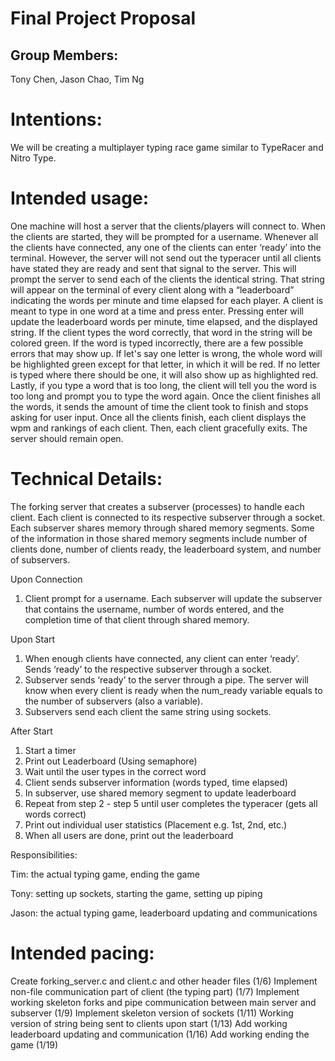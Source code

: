 # Final Project Proposal

## Group Members:

Tony Chen, Jason Chao, Tim Ng
       
# Intentions:

We will be creating a multiplayer typing race game similar to TypeRacer and Nitro Type.
    
# Intended usage:

One machine will host a server that the clients/players will connect to. When the clients are started, they will be prompted for a username. Whenever all the clients have connected, any one of the clients can enter ‘ready’ into the terminal. However, the server will not send out the typeracer until all clients have stated they are ready and sent that signal to the server. This will prompt the server to send each of the clients the identical string. That string will appear on the terminal of every client along with a “leaderboard” indicating the words per minute and time elapsed for each player. A client is meant to type in one word at a time and press enter. Pressing enter will update the leaderboard words per minute, time elapsed, and the displayed string. If the client types the word correctly, that word in the string will be colored green. If the word is typed incorrectly, there are a few possible errors that may show up. If let's say one letter is wrong, the whole word will be highlighted green except for that letter, in which it will be red. If no letter is typed where there should be one, it will also show up as highlighted red. Lastly, if you type a word that is too long, the client will tell you the word is too long and prompt you to type the word again. Once the client finishes all the words, it sends the amount of time the client took to finish and stops asking for user input. Once all the clients finish, each client displays the wpm and rankings of each client. Then, each client gracefully exits. The server should remain open. 

  
# Technical Details:

The forking server that creates a subserver (processes) to handle each client. Each client is connected to its respective subserver through a socket. Each subserver shares memory through shared memory segments. Some of the information in those shared memory segments include number of clients done, number of clients ready, the leaderboard system, and number of subservers.

Upon Connection

1) Client prompt for a username. Each subserver will update the subserver that contains the username, number of words entered, and the completion time of that client through shared memory.

Upon Start

1) When enough clients have connected, any client can enter ‘ready’. Sends ‘ready’ to the respective subserver through a socket.
2) Subserver sends ‘ready’ to the server through a pipe. The server will know when every client is ready when the num_ready variable equals to the number of subservers (also a variable).
3) Subservers send each client the same string using sockets. 

After Start

1) Start a timer
2) Print out Leaderboard (Using semaphore)
3) Wait until the user types in the correct word
4) Client sends subserver information (words typed, time elapsed)
5) In subserver, use shared memory segment to update leaderboard
6) Repeat from step 2 - step 5 until user completes the typeracer (gets all words correct)
7) Print out individual user statistics (Placement e.g. 1st, 2nd, etc.)
8) When all users are done, print out the leaderboard

Responsibilities: 

Tim: the actual typing game, ending the game

Tony: setting up sockets, starting the game, setting up piping

Jason: the actual typing game, leaderboard updating and communications

# Intended pacing:

Create forking_server.c and client.c and other header files (1/6)
Implement non-file communication part of client (the typing part) (1/7)
Implement working skeleton forks and pipe communication between main server and subserver (1/9)
Implement skeleton version of sockets (1/11)
Working version of string being sent to clients upon start (1/13)
Add working leaderboard updating and communication (1/16)
Add working ending the game (1/19)
